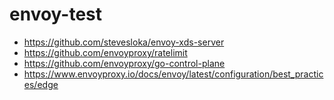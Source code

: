 # envoy-test

 * https://github.com/stevesloka/envoy-xds-server
 * https://github.com/envoyproxy/ratelimit
 * https://github.com/envoyproxy/go-control-plane
 * https://www.envoyproxy.io/docs/envoy/latest/configuration/best_practices/edge
